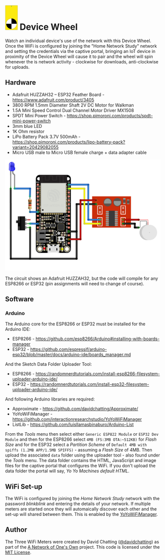 # <img src="DeviceWheel-icon.svg" height=80px> Device Wheel
Watch an individual device's use of the network with this Device Wheel. Once the WiFi is configured by joining the "Home Network Study" network and setting the credentials via the captive portal, bringing an IoT device in proximity of the Device Wheel will cause it to pair and the wheel will spin whenever the is network activity - clockwise for downloads, anti-clockwise for uploads.

## Hardware
* Adafruit HUZZAH32 – ESP32 Feather Board - https://www.adafruit.com/product/3405
* 3800 RPM 1.5mm Diameter Shaft 2V DC Motor for Walkman
* 1.5A Mini Speed Control Dual Channel Motor Driver MX1508
* SPDT Mini Power Switch - https://shop.pimoroni.com/products/spdt-mini-power-switch
* 3mm blue LED
* 1K Ohm resistor
* LiPo Battery Pack 3.7V 500mAh - https://shop.pimoroni.com/products/lipo-battery-pack?variant=20429082055
* Micro USB male to Micro USB female charge + data adapter cable

<img src="DeviceWheel-circuit.png" width=600px>

The circuit shows an Adafruit HUZZAH32, but the code will compile for any ESP8266 or ESP32 (pin assignments will need to change of course).

## Software
### Arduino
The Arduino core for the ESP8266 or ESP32 must be installed for the Arduino IDE:
* ESP8266 - https://github.com/esp8266/Arduino#installing-with-boards-manager
* ESP32 - https://github.com/espressif/arduino-esp32/blob/master/docs/arduino-ide/boards_manager.md

And the Sketch Data Folder Uploader Tool:
* ESP8266 - https://randomnerdtutorials.com/install-esp8266-filesystem-uploader-arduino-ide/
* ESP32 - https://randomnerdtutorials.com/install-esp32-filesystem-uploader-arduino-ide/

And following Arduino libraries are required:
* Approximate - https://github.com/davidchatting/Approximate/
* YoYoWiFiManager - https://github.com/interactionresearchstudio/YoYoWiFiManager
* ListLib - https://github.com/luisllamasbinaburo/Arduino-List

From the *Tools* menu then select either `Generic ESP822 Module` or `ESP32 Dev Module` and then for the ESP8266 select `4MB (FS:3MB OTA:~512KB)` for *Flash Size* and for the ESP32 select a *Partition Scheme* of `Default 4MB with spiffs (1.2MB APP/1.5MB SPIFFS)` - assuming a *Flash Size* of 4MB. Then upload the associated `data` folder using the uploader tool - also found under the *Tools* menu. The data folder contains the HTML, JavaScript and image files for the captive portal that configures the WiFi. If you don't upload the data folder the portal will say, *Yo Yo Machines default HTML*.

## WiFi Set-up
The WiFi is configured by joining the *Home Network Study* network with the password *blinkblink* and entering the details of your network. If multiple meters are started once they will automaically discover each other and the set-up will shared between them. This is enabled by the [YoYoWiFiManager](https://github.com/interactionresearchstudio/YoYoWiFiManager).

## Author
The Three WiFi Meters were created by David Chatting ([@davidchatting](https://twitter.com/davidchatting)) as part of the [A Network of One's Own](http://davidchatting.com/nooo/) project. This code is licensed under the [MIT License](LICENSE.txt).